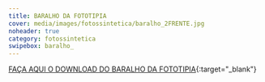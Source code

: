```yaml
---
title: BARALHO DA FOTOTIPIA
cover: media/images/fotossintetica/baralho_2FRENTE.jpg
noheader: true
category: fotossintetica
swipebox: baralho_
---
```


[FAÇA AQUI O DOWNLOAD DO BARALHO DA FOTOTIPIA](/2019/media/docs/baralho_foto.pdf){:target="_blank"}


